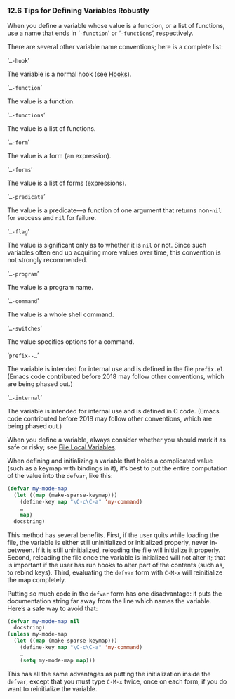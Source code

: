 

### 12.6 Tips for Defining Variables Robustly

When you define a variable whose value is a function, or a list of functions, use a name that ends in ‘`-function`’ or ‘`-functions`’, respectively.

There are several other variable name conventions; here is a complete list:

‘`…-hook`’

The variable is a normal hook (see [Hooks](Hooks.html)).

‘`…-function`’

The value is a function.

‘`…-functions`’

The value is a list of functions.

‘`…-form`’

The value is a form (an expression).

‘`…-forms`’

The value is a list of forms (expressions).

‘`…-predicate`’

The value is a predicate—a function of one argument that returns non-`nil` for success and `nil` for failure.

‘`…-flag`’

The value is significant only as to whether it is `nil` or not. Since such variables often end up acquiring more values over time, this convention is not strongly recommended.

‘`…-program`’

The value is a program name.

‘`…-command`’

The value is a whole shell command.

‘`…-switches`’

The value specifies options for a command.

‘`prefix--…`’

The variable is intended for internal use and is defined in the file `prefix.el`. (Emacs code contributed before 2018 may follow other conventions, which are being phased out.)

‘`…-internal`’

The variable is intended for internal use and is defined in C code. (Emacs code contributed before 2018 may follow other conventions, which are being phased out.)

When you define a variable, always consider whether you should mark it as safe or risky; see [File Local Variables](File-Local-Variables.html).

When defining and initializing a variable that holds a complicated value (such as a keymap with bindings in it), it’s best to put the entire computation of the value into the `defvar`, like this:

```lisp
(defvar my-mode-map
  (let ((map (make-sparse-keymap)))
    (define-key map "\C-c\C-a" 'my-command)
    …
    map)
  docstring)
```

This method has several benefits. First, if the user quits while loading the file, the variable is either still uninitialized or initialized properly, never in-between. If it is still uninitialized, reloading the file will initialize it properly. Second, reloading the file once the variable is initialized will not alter it; that is important if the user has run hooks to alter part of the contents (such as, to rebind keys). Third, evaluating the `defvar` form with `C-M-x` will reinitialize the map completely.

Putting so much code in the `defvar` form has one disadvantage: it puts the documentation string far away from the line which names the variable. Here’s a safe way to avoid that:

```lisp
(defvar my-mode-map nil
  docstring)
(unless my-mode-map
  (let ((map (make-sparse-keymap)))
    (define-key map "\C-c\C-a" 'my-command)
    …
    (setq my-mode-map map)))
```

This has all the same advantages as putting the initialization inside the `defvar`, except that you must type `C-M-x` twice, once on each form, if you do want to reinitialize the variable.
